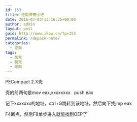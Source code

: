 ```yaml
---
id: 153
title: 逆向脱壳小记
date: 2016-07-03T13:16:25+00:00
author: admin
layout: post
guid: http://www.ikow.cn/?p=153
permalink: /depack-note/
categories:
  - 逆向
tags:
  - 加壳
  - 脱壳
  - 逆向
---
```

PECompact 2.X壳

壳的前两句是mov eax,xxxxxxxx   push eax

记下xxxxxxx的地址，ctrl+G跳转到该地址，然后向下找jmp eax

F4断点，然后F8单步进入就能找到OEP了